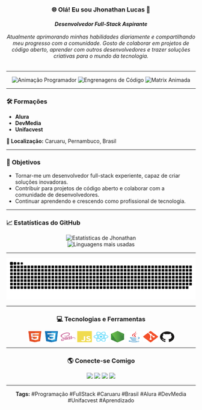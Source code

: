 <h3 align="center">🌐 Olá! Eu sou Jhonathan Lucas 👋</h3>

<h6 align="center">
  <strong>Desenvolvedor Full-Stack Aspirante</strong><br><br>
  Atualmente aprimorando minhas habilidades diariamente e compartilhando meu progresso com a comunidade. Gosto de colaborar em projetos de código aberto, aprender com outros desenvolvedores e trazer soluções criativas para o mundo da tecnologia.
</h6>

---

<div align="center">
  <img src="https://media.giphy.com/media/qgQUggAC3Pfv687qPC/giphy.gif" alt="Animação Programador" width="300" />
  <img src="https://media.giphy.com/media/26tn33aiTi1jkl6H6/giphy.gif" alt="Engrenagens de Código" width="300" />
  <img src="https://media.giphy.com/media/L8K62iTDkzGX6/giphy.gif" alt="Matrix Animada" width="300" />
</div>

---

### 🛠 **Formações**
- **Alura**
- **DevMedia**
- **Unifacvest**

**📍 Localização:** Caruaru, Pernambuco, Brasil

---

### 🎯 **Objetivos**
- Tornar-me um desenvolvedor full-stack experiente, capaz de criar soluções inovadoras.
- Contribuir para projetos de código aberto e colaborar com a comunidade de desenvolvedores.
- Continuar aprendendo e crescendo como profissional de tecnologia.

---

### 📈 **Estatísticas do GitHub**
<div align="center">
  <picture>
    <source media="(max-width: 600px)" srcset="https://github-readme-stats.vercel.app/api/top-langs/?username=jh0n4th4n&layout=compact&langs_count=6&theme=dracula">
    <img height="180em" src="https://github-readme-stats.vercel.app/api?username=jh0n4th4n&show_icons=true&theme=dracula&include_all_commits=true&count_private=true" alt="Estatísticas de Jhonathan" />
  </picture>
  <br>
  <picture>
    <source media="(max-width: 600px)" srcset="https://github-readme-stats.vercel.app/api?username=jh0n4th4n&show_icons=true&theme=dracula">
    <img height="180em" src="https://github-readme-stats.vercel.app/api/top-langs/?username=jh0n4th4n&layout=compact&langs_count=8&theme=dracula" alt="Linguagens mais usadas" />
  </picture>
  <br>

 ---


<div align="center">
  <img src="https://github.com/Platane/snk/raw/output/github-contribution-grid-snake.svg" alt="Gráfico da Cobrinha" />
</div>

---


### 💻 **Tecnologias e Ferramentas**
<div align="center">
  <img align="center" alt="HTML" height="30" width="40" src="https://raw.githubusercontent.com/devicons/devicon/master/icons/html5/html5-original.svg">
  <img align="center" alt="CSS" height="30" width="40" src="https://raw.githubusercontent.com/devicons/devicon/master/icons/css3/css3-original.svg">
  <img align="center" alt="SASS" height="30" width="40" src="https://raw.githubusercontent.com/devicons/devicon/master/icons/sass/sass-original.svg">
  <img align="center" alt="JavaScript" height="30" width="40" src="https://raw.githubusercontent.com/devicons/devicon/master/icons/javascript/javascript-plain.svg">
  <img align="center" alt="React" height="30" width="40" src="https://raw.githubusercontent.com/devicons/devicon/master/icons/react/react-original.svg">
  <img align="center" alt="Node.js" height="30" width="40" src="https://raw.githubusercontent.com/devicons/devicon/master/icons/nodejs/nodejs-original.svg">
  <img align="center" alt="Java" height="30" width="40" src="https://raw.githubusercontent.com/devicons/devicon/master/icons/java/java-original.svg">
  <img align="center" alt="Git" height="30" width="40" src="https://raw.githubusercontent.com/devicons/devicon/master/icons/git/git-original.svg">
  <img align="center" alt="GitHub" height="30" width="40" src="https://raw.githubusercontent.com/devicons/devicon/master/icons/github/github-original.svg">
</div>

---

### 🌎 **Conecte-se Comigo**
<div align="center">
  <a href="https://instagram.com/jh0n4th4n_jh0n" target="_blank"><img src="https://img.shields.io/badge/-Instagram-%23E4405F?style=for-the-badge&logo=instagram&logoColor=white" target="_blank"></a>
  <a href="mailto:jhonathanlucas10x@gmail.com"><img src="https://img.shields.io/badge/-Gmail-%23333?style=for-the-badge&logo=gmail&logoColor=white" target="_blank"></a>
  <a href="https://www.linkedin.com/in/jhonathan-lucas-128003a9" target="_blank"><img src="https://img.shields.io/badge/-LinkedIn-%230077B5?style=for-the-badge&logo=linkedin&logoColor=white" target="_blank"></a>
  <a href="https://wa.me/+5581982555501" target="_blank"><img src="https://img.shields.io/badge/-WhatsApp-%25D564?style=for-the-badge&logo=whatsapp&logoColor=white" target="_blank"></a>
</div>

---

**Tags:** #Programação #FullStack #Caruaru #Brasil #Alura #DevMedia #Unifacvest #Aprendizado
